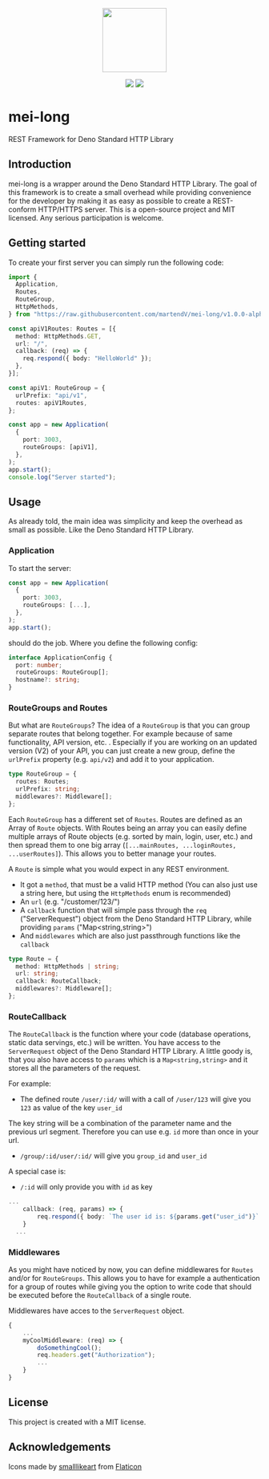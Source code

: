 <p align="center"><img src="https://image.flaticon.com/icons/svg/1494/1494163.svg" height="128" width="128"></p>
<p align="center"><img src="https://img.shields.io/github/v/release/martendV/mei-long?include_prereleases&style=for-the-badge">
<img src="https://img.shields.io/github/license/martendV/mei-long?style=for-the-badge"></p>


# mei-long
REST Framework for Deno Standard HTTP Library
## Introduction
mei-long is a wrapper around the Deno Standard HTTP Library. The goal of this framework is to create a small overhead while providing convenience for the developer by making it as easy as possible to create a REST-conform HTTP/HTTPS server. This is a open-source project and MIT licensed. Any serious participation is welcome.
## Getting started
To create your first server you can simply run the following code:
```ts
import {
  Application,
  Routes,
  RouteGroup,
  HttpMethods,
} from "https://raw.githubusercontent.com/martendV/mei-long/v1.0.0-alpha/mei-long.ts";

const apiV1Routes: Routes = [{
  method: HttpMethods.GET,
  url: "/",
  callback: (req) => {
    req.respond({ body: "HelloWorld" });
  },
}];

const apiV1: RouteGroup = {
  urlPrefix: "api/v1",
  routes: apiV1Routes,
};

const app = new Application(
  {
    port: 3003,
    routeGroups: [apiV1],
  },
);
app.start();
console.log("Server started");
```

## Usage
As already told, the main idea was simplicity and keep the overhead as small as possible. Like the Deno Standard HTTP Library.

### Application

To start the server:
```ts
const app = new Application(
  {
    port: 3003,
    routeGroups: [...],
  },
);
app.start();
```

should do the job.
Where you define the following config:

```ts
interface ApplicationConfig {
  port: number;
  routeGroups: RouteGroup[];
  hostname?: string;
}
```
### RouteGroups and Routes
But what are `RouteGroups`? The idea of a `RouteGroup` is that you can group separate routes that belong together. For example because of same functionality, API version, etc. . Especially if you are working on an updated version (V2) of your API, you can just create a new group, define the `urlPrefix` property (e.g. `api/v2`) and add it to your application.

```ts
type RouteGroup = {
  routes: Routes;
  urlPrefix: string;
  middlewares?: Middleware[];
};
```
Each `RouteGroup` has a different set of `Routes`. Routes are defined as an Array of `Route` objects. With Routes being an array you can easily define multiple arrays of Route objects (e.g. sorted by main, login, user, etc.) and then spread them to one big array (`[...mainRoutes, ...loginRoutes, ...userRoutes]`). This allows you to better manage your routes.

A `Route` is simple what you would expect in any REST environment.
- It got a `method`, that must be a valid HTTP method (You can also just use a string here, but using the `HttpMethods` enum is recommended)
- An `url` (e.g. "/customer/123/")
- A `callback` function that will simple pass through the `req` ("ServerRequest") object from the Deno Standard HTTP Library, while providing `params` ("Map<string,string>")
- And `middlewares` which are also just passthrough functions like the `callback`

```ts
type Route = {
  method: HttpMethods | string;
  url: string;
  callback: RouteCallback;
  middlewares?: Middleware[];
};
```

### RouteCallback

The `RouteCallback` is the function where your code (database operations, static data servings, etc.) will be written. You have access to the `ServerRequest` object of the Deno Standard HTTP Library. A little goody is, that you also have access to `params` which is a `Map<string,string>` and it stores all the parameters of the request.

For example:

- The defined route `/user/:id/` will with a call of `/user/123` will give you `123` as value of the key `user_id`

The key string will be a combination of the parameter name and the previous url segment. Therefore you can use e.g. `id` more than once in your url.

- `/group/:id/user/:id/` will give you `group_id` and `user_id`

A special case is:

- `/:id` will only provide you with `id` as key

```ts
...
    callback: (req, params) => {
        req.respond({ body: `The user id is: ${params.get("user_id")}` });
    }
  ...
```

### Middlewares

As you might have noticed by now, you can define middlewares for `Routes` and/or for `RouteGroups`. This allows you to have for example a authentication for a group of routes while giving you the option to write code that should be executed before the `RouteCallback` of a single route.

Middlewares have acces to the `ServerRequest` object.

```ts
{
    ...
    myCoolMiddleware: (req) => {
        doSomethingCool();
        req.headers.get("Authorization");
        ...
    }
}
```

## License
This project is created with a MIT license.

## Acknowledgements
Icons made by [smalllikeart](https://www.flaticon.com/authors/smalllikeart) from [Flaticon](https://www.flaticon.com/)
